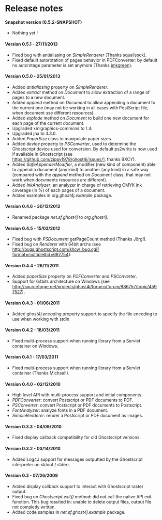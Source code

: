 Release notes
=============

#### Snapshot version (0.5.2-SNAPSHOT)

* Nothing yet !

#### Version 0.5.1 - 27/11/2013

* Fixed bug with antialiasing on *SimpleRenderer* (Thanks [squallssck](https://github.com/squallssck)).
* Fixed default autorotation of pages behavior in PDFConverter: by default no autorotage parameter is set anymore (Thanks [jmkgreen](https://github.com/jmkgreen)).

#### Version 0.5.0 - 25/01/2013

* Added *antialiasing* property on *SimpleRenderer*.
* Added *extract* method on *Document* to allow extraction of a range of pages to a new document.
* Added *append* method on *Document* to allow appending a document to the current one (may not be working in all cases with PostScript file, when document use different resources).
* Added *explode* method on *Document* to build one new document for each page of the current document.
* Upgraded xmlgraphics-commons to 1.4.
* Upgraded jna to 3.3.0.
* Added *PaperSize* class to manipulate paper sizes.
* Added *device* property to *PSConverter*, used to determine the Ghostscript device used for conversion. By default ps2write is now used if available in Ghostscript (see https://github.com/zippy1978/ghost4j/issues/1, thanks BXCY).
* Added *SafeAppenderModifier*, a modifier (new kind of component) able to append a document (any kind) to another (any kind) in a safe way (compared with the *append* method on *Document* class, that may not work when documents resources are different).
* Added *InkAnalyzer*, an analyzer in charge of retrieving CMYK ink coverage (in %) of each pages of a document.
* Added examples in *org.ghost4j.example* package.

#### Version 0.4.6 - 30/12/2012

* Renamed package *net.sf.ghost4j* to *org.ghost4j*.

#### Version 0.4.5 - 15/02/2012

* Fixed bug with *PSDocument* getPageCount method (Thanks Jörg!).
* Fixed bug on *Renderer* with 64bit archs (see http://bugs.ghostscript.com/show_bug.cgi?format=multiple&id=692754).
  
#### Version 0.4.4 - 26/11/2011

* Added *paperSize* property on *PDFConverter* and *PSConverter*.
* Support for 64bits architecture on Windows (see http://sourceforge.net/projects/ghost4j/forums/forum/886757/topic/4597527).

#### Version 0.4.3 - 01/06/2011

* Added *ghost4j.encoding* property support to specify the file encoding to use when working with stdin.
 
#### Version 0.4.2 - 18/03/2011

* Fixed multi-process support when running library from a Servlet container on Windows.

#### Version 0.4.1 - 17/03/2011

* Fixed multi-process support when running library from a Servlet container (Thanks Michael!).
  
#### Version 0.4.0 - 02/12/2010

* High level API with multi-process support and initial components.
* *PDFConverter*: convert Postscript or PDF documents to PDF.
* *PSConverter*: convert Postscript or PDF documents to Postscript.
* *FontAnalyzer*: analyze fonts in a PDF document.
* *SimpleRenderer*: render a Postscript or PDF document as images.
  
#### Version 0.3.3 - 04/09/2010

* Fixed display callback compatibility for old Ghostscript versions.

#### Version 0.3.2 - 03/14/2010

* Added Log4J support for messages outputted by the Ghostscript interpreter on stdout / stderr.

#### Version 0.3 - 07/26/2009

* Added display callback support to interact with Ghostscript raster output.
* Fixed bug on *Ghostscript.exit()* method: did not call the native API exit function.
    This bug resulted in: unable to delete output files, output file not completly written.
* Added code samples in *net.sf.ghost4j.example* package.
